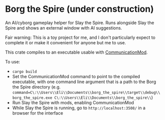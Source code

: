 # Borg the Spire (under construction)

An AI/cyborg gameplay helper for Slay the Spire. Runs alongside Slay the Spire and shows an external window with AI suggestions.

Fair warning: This is a toy project for me, and I don't particularly expect to complete it or make it convenient for anyone but me to use.

This crate compiles to an executable usable with [CommunicationMod](https://github.com/ForgottenArbiter/CommunicationMod).

To use:
* `cargo build`
* Set the CommunicationMod command to point to the compiled executable, with one command line argument that is a path to the Borg the Spire directory (e.g. `command=C\:\\Users\\Eli\\Documents\\borg_the_spire\\target\\debug\\borg_the_spire.exe C\:\\Users\\Eli\\Documents\\borg_the_spire\\`)
* Run Slay the Spire with mods, enabling CommunicationMod
* While Slay the Spire is running, go to `http://localhost:3508/` in a browser for the interface